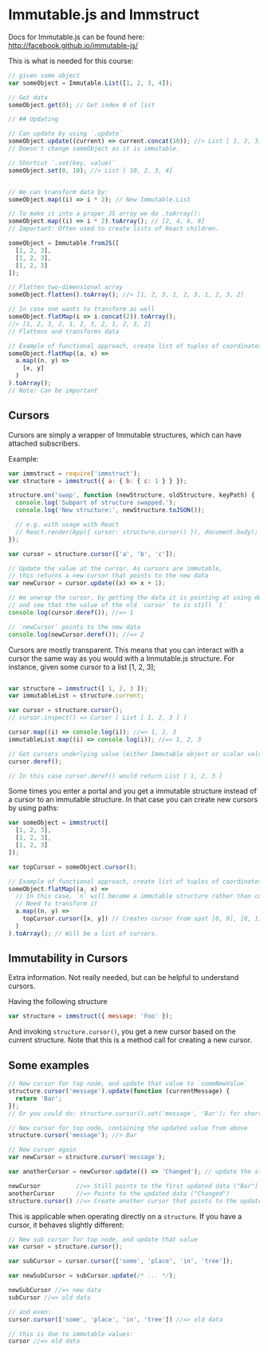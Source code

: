 # Immutable.js and Immstruct

Docs for Immutable.js can be found here: http://facebook.github.io/immutable-js/

This is what is needed for this course:

```js
// given some object
var someObject = Immutable.List([1, 2, 3, 4]);

// Get data
someObject.get(0); // Get index 0 of list

// ## Updating

// Can update by using `.update`
someObject.update((current) => current.concat(10)); //> List [ 1, 2, 3, 4, 10]
// Doesn't change someObject as it is immutable.

// Shortcut `.set(key, value)`
someObject.set(0, 10); //> List [ 10, 2, 3, 4]


// We can transform data by:
someObject.map((i) => i * 2); // New Immutable.List

// To make it into a proper JS array we do .toArray():
someObject.map((i) => i * 2).toArray(); // [2, 4, 6, 8]
// Important: Often used to create lists of React children.

someObject = Immutable.fromJS([
  [1, 2, 3],
  [1, 2, 3],
  [1, 2, 3]
]);

// Flatten two-dimensional array
someObject.flatten().toArray(); //> [1, 2, 3, 1, 2, 3, 1, 2, 3, 2]

// In case one wants to transform as well
someObject.flatMap(i => i.concat(2)).toArray();
//> [1, 2, 3, 2, 1, 2, 3, 2, 1, 2, 3, 2]
// Flattens and transforms data

// Example of functional approach, create list of tuples of coordinates
someObject.flatMap((a, x) =>
  a.map((n, y) =>
    [x, y]
  )
).toArray();
// Note: Can be important


```

## Cursors

Cursors are simply a wrapper of Immutable structures, which can have attached
subscribers.

Example:

```js
var immstruct = require('immstruct');
var structure = immstruct({ a: { b: { c: 1 } } });

structure.on('swap', function (newStructure, oldStructure, keyPath) {
  console.log('Subpart of structure swapped.');
  console.log('New structure:', newStructure.toJSON());

  // e.g. with usage with React
  // React.render(App({ cursor: structure.cursor() }), document.body);
});

var cursor = structure.cursor(['a', 'b', 'c']);

// Update the value at the cursor. As cursors are immutable,
// this returns a new cursor that points to the new data
var newCursor = cursor.update((x) => x + 1);

// We unwrap the cursor, by getting the data it is pointing at using deref
// and see that the value of the old `cursor` to is still `1`
console.log(cursor.deref()); //=> 1

// `newCursor` points to the new data
console.log(newCursor.deref()); //=> 2
```

Cursors are mostly transparent. This means that you can interact with a cursor
the same way as you would with a Immutable.js structure. For instance, given
some cursor to a list [1, 2, 3];

```js

var structure = immstruct([ 1, 2, 3 ]);
var immutableList = structure.current;

var cursor = structure.cursor();
// cursor.inspect() => Cursor [ List [ 1, 2, 3 ] ]

cursor.map((i) => console.log(i)); //=> 1, 2, 3
immutableList.map((i) => console.log(i)); //=> 1, 2, 3

// Get cursors underlying value (either Immutable object or scalar value)
cursor.deref();

// In this case cursor.deref() would return List [ 1, 2, 3 ]
```

Some times you enter a portal and you get a immutable structure instead of
a cursor to an immutable structure. In that case you can create new cursors
by using paths:

```js
var someObject = immstruct([
  [1, 2, 3],
  [1, 2, 3],
  [1, 2, 3]
]);

var topCursor = someObject.cursor();

// Example of functional approach, create list of tuples of coordinates
someObject.flatMap((a, x) =>
  // In this case, `n` will become a immutable structure rather than cursor.
  // Need to transform it
  a.map((n, y) =>
    topCursor.cursor([x, y]) // Creates cursor from spot [0, 0], [0, 1] etc
  )
).toArray(); // Will be a list of cursors.
```


## Immutability in Cursors

Extra information. Not really needed, but can be helpful to understand cursors.

Having the following structure

```js
var structure = immstruct({ message: 'Foo' });
```

And invoking `structure.cursor()`, you get a new cursor based on the current
structure. Note that this is a method call for creating a new cursor.

## Some examples

```js
// New cursor for top node, and update that value to `someNewValue`
structure.cursor('message').update(function (currentMessage) {
  return 'Bar';
});
// Or you could do: structure.cursor().set('message', 'Bar'); for short

// New cursor for top node, containing the updated value from above
structure.cursor('message'); //> Bar

// New cursor again
var newCursor = structure.cursor('message');

var anotherCursor = newCursor.update(() => 'Changed'); // update the structure again

newCursor          //=> Still points to the first updated data ("Bar")
anotherCursor      //=> Points to the updated data ("Changed")
structure.cursor() //=> Create another cursor that points to the updated data ("Changed")
```

This is applicable when operating directly on a `structure`. If you have a cursor, it behaves slightly different:

```js
// New sub cursor for top node, and update that value
var cursor = structure.cursor();

var subCursor = cursor.cursor(['some', 'place', 'in', 'tree']);

var newSubCursor = subCursor.update(/* ... */);

newSubCursor //=> new data
subCursor //=> old data

// and even:
cursor.cursor(['some', 'place', 'in', 'tree']) //=> old data

// this is due to immutable values:
cursor //=> old data
```
